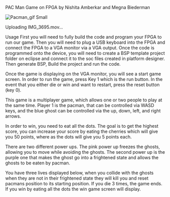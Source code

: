 PAC Man Game on FPGA 
by Nishita Amberkar and Megna Biederman

![Pacman_gif Small](https://user-images.githubusercontent.com/86085312/210874581-55c69a31-d795-49ae-982b-d766a2ab8c1d.jpeg)



Uploading IMG_3695.mov…


Usage
First you will need to fully build the code and program your FPGA to run our game. Then you will need to plug a USB keyboard into the FPGA and connect the FPGA to a VGA monitor via a VGA output.
Once the code is programmed onto the device, you will need to create a BSP template project folder on eclipse and connect it to the soc files created in platform designer. Then generate BSP, Build the project and run the code. 

Once the game is displaying on the VGA monitor, you will see a start game screen. In order to run the game, press Key 1 which is the run button. 
In the event that you either die or win and want to restart, press the reset button (key 0). 

This game is a multiplayer game, which allows one or two people to play at the same time. Player 1 is the pacman, that can be controlled via WASD keys, and the blue ghost can be controlled via the up, down, left, and right arrows. 

In order to win, you need to eat all the dots. The goal is to get the highest score, you can increase your score by eating the cherries which will give you 50 points, where as the dots will give you 5 points each. 

There are two different power ups. The pink power up freezes the ghosts, allowing you to move while avoiding the ghosts. The second power up is the purple one that makes the ghost go into a frightened state and allows the ghosts to be eaten by pacman. 

You have three lives displayed below, when you collide with the ghosts when they are not in their frightened state they will kill you and reset pacmans position to its starting position. If you die 3 times, the game ends. If you win by eating all the dots the win game screen will display. 

